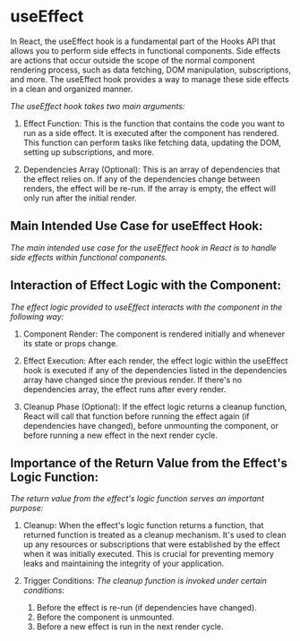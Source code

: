 # useEffect

In React, the useEffect hook is a fundamental part of the Hooks API that allows you to perform side effects in functional components. Side effects are actions that occur outside the scope of the normal component rendering process, such as data fetching, DOM manipulation, subscriptions, and more. The useEffect hook provides a way to manage these side effects in a clean and organized manner.

*The useEffect hook takes two main arguments:*

1. Effect Function:
    This is the function that contains the code you want to run as a side effect. It is executed after the component has rendered. This function can perform tasks like fetching data, updating the DOM, setting up subscriptions, and more.

2. Dependencies Array (Optional):
    This is an array of dependencies that the effect relies on. If any of the dependencies change between renders, the effect will be re-run. If the array is empty, the effect will only run after the initial render.

## Main Intended Use Case for useEffect Hook:

*The main intended use case for the useEffect hook in React is to handle side effects within functional components.*

## Interaction of Effect Logic with the Component:

*The effect logic provided to useEffect interacts with the component in the following way:*

1. Component Render:
    The component is rendered initially and whenever its state or props change.

2. Effect Execution:
    After each render, the effect logic within the useEffect hook is executed if any of the dependencies listed in the dependencies array have changed since the previous render. If there's no dependencies array, the effect runs after every render.

3. Cleanup Phase (Optional):
    If the effect logic returns a cleanup function, React will call that function before running the effect again (if dependencies have changed), before unmounting the component, or before running a new effect in the next render cycle.

## Importance of the Return Value from the Effect's Logic Function:

*The return value from the effect's logic function serves an important purpose:*

1. Cleanup: 
    When the effect's logic function returns a function, that returned function is treated as a cleanup mechanism. It's used to clean up any resources or subscriptions that were established by the effect when it was initially executed. This is crucial for preventing memory leaks and maintaining the integrity of your application.

2. Trigger Conditions: 
    *The cleanup function is invoked under certain conditions:*

    1. Before the effect is re-run (if dependencies have changed).
    2. Before the component is unmounted.
    3. Before a new effect is run in the next render cycle.
